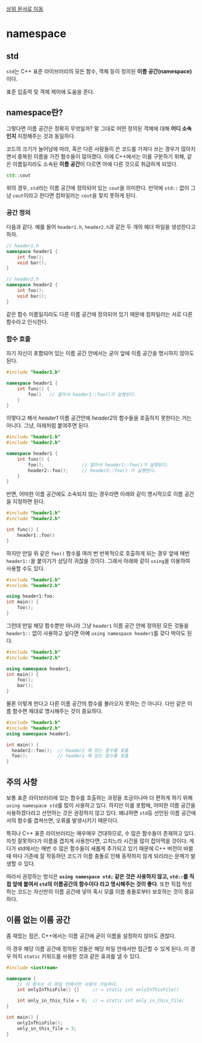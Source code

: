 [상위 문서로 이동](../README.md)

# namespace

## std

`std`는 C++ 표준 라이브러리의 모든 함수, 객체 등이 정의된 **이름 공간(namespace)** 이다.

표준 입출력 및 객체 제어에 도움을 준다.

## namespace란?

그렇다면 이름 공간은 정확히 무엇일까? 말 그대로 어떤 정의된 객체에 대해 **어디 소속인지** 지정해주는 것과 동일하다.

코드의 크기가 늘어남에 따라, 혹은 다른 사람들이 쓴 코드를 가져다 쓰는 경우가 많아지면서 중복된 이름을 가진 함수들이 많아졌다. 이에 C++에서는 이를 구분하기 위해, 같은 이름일지라도 소속된 **이름 공간**이 다르면 아예 다른 것으로 취급하게 되었다.

```cpp
std::cout
```

위의 경우, `std`라는 이름 공간에 정의되어 있는 `cout`을 의미한다. 만약에 `std::` 없이 그냥 `cout`이라고 한다면 컴파일러는 `cout`을 찾지 못하게 된다.

### 공간 정의

다음과 같다. 예를 들어 `header1.h`, `header2.h`과 같은 두 개의 헤더 파일을 생성한다고 하자.

```cpp
// header1.h
namespace header1 {
    int foo();
    void bar();
}
```

```cpp
// header2.h
namespace header2 {
    int foo();
    void bar();
}
```

같은 함수 이름일지라도 다른 이름 공간에 정의되어 있기 때문에 컴파일러는 서로 다른 함수라고 인식한다.

### 함수 호출

자기 자신이 포함되어 있는 이름 공간 안에서는 굳이 앞에 이름 공간을 명시하지 않아도 된다.

```cpp
#include "header1.h"

namespace header1 {
    int func() {
        foo()   // 알아서 header1::foo()가 실행된다.
    }
}
```

이렇다고 해서 *header1* 이름 공간안에 *header2*의 함수들을 호출하지 못한다는 거는 아니다. 그냥, 아래처럼 붙여주면 된다.

```cpp
#include "header1.h"
#include "header2.h"

namespace header1 {
    int func() {
        foo();              // 알아서 header1::foo()가 실행된다.
        header2::foo();     // header2::foo() 가 실행된다.
    }
}
```

반면, 어떠한 이름 공간에도 소속되지 않는 경우라면 아래와 같이 명시적으로 이름 공간을 지정하면 된다.

```cpp
#include "header1.h"
#include "header2.h"

int func() {
    header1::foo()
}
```

하지만 만일 위 같은 `foo()` 함수를 여러 번 반복적으로 호출하게 되는 경우 앞에 매번 `header1::`을 붙이기가 상당히 귀찮을 것이다. 그래서 아래와 같이 `using`을 이용하여 사용할 수도 있다.

```cpp
#include "header1.h"
#include "header2.h"

using header1:foo;
int main() {
    foo();
}
```

그런데 만일 해당 함수뿐만 아니라 그냥 `header1` 이름 공간 안에 정의된 모든 것들을 `header1::` 없이 사용하고 싶다면 아예 `using namespace header1`를 갖다 박아도 된다.

```cpp
#include "header1.h"
#include "header2.h"

using namespace header1;
int main() {
    foo();
    bar();
}
```

물론 이렇게 한다고 다른 이름 공간의 함수를 불러오지 못하는 건 아니다. 다만 같은 이름 함수면 제대로 명시해주는 것이 중요하다.

```cpp
#include "header1.h"
#include "header2.h"
using namespace header1;

int main() {
  header2::foo();  // header2 에 있는 함수를 호출
  foo();           // header1 에 있는 함수를 호출
}
```

## 주의 사항

보통 표준 라이브러리에 있는 함수를 호출하는 과정을 조금이나마 더 편하게 하기 위해 `using namespace std`를 많이 사용하고 있다. 하지만 이를 포함해, 어떠한 이름 공간을 사용하겠다라고 선언하는 것은 권장하지 않고 있다. 왜냐하면 `std`등 선언된 이름 공간에서의 함수를 겹쳐쓰면, 오류를 발생시키기 때문이다.

특히나 C++ 표준 라이브러리는 매우매우 건대하므로, 수 많은 함수들이 존재하고 있다. 자칫 잘못하다가 이름을 겹치게 사용한다면, 고치느라 시간을 많이 잡아먹을 것이다. 게다가 std에서는 매번 수 많은 함수들이 새롭게 추가되고 있기 때문에 C++ 버전이 바뀔 때 마다 기존에 잘 작동하던 코드가 이름 충돌로 인해 동작하지 않게 되리라는 문제가 발생할 수 있다.

따라서 권장하는 방식은 **`using namespace std;` 같은 것은 사용하지 않고, `std::`를 직접 앞에 붙여서 `std`의 이름공간의 함수이다 라고 명시해주는 것이 좋다**. 또한 직접 작성하는 코드는 자신만의 이름 공간에 넣어 혹시 모를 이름 충돌로부터 보호하는 것이 중요하다.

## 이름 없는 이름 공간

좀 재밌는 점은, C++에서는 이름 공간에 굳이 이름을 설정하지 않아도 괜찮다.

이 경우 해당 이름 공간에 정의된 것들은 해당 파일 안에서만 접근할 수 있게 된다. 이 경우 마치 `static` 키워드를 사용한 것과 같은 효과를 낼 수 있다.

```cpp
#include <iostream>

namespace {
    // 이 함수는 이 파일 안에서만 사용이 가능하다.
    int onlyInThisFile() {}     // = static int onlyInThisFile()

    int only_in_this_file = 0;  // = static int only_in_this_file;
}

int main() {
    onlyInThisFile();
    only_in_this_file = 3;
}
```
